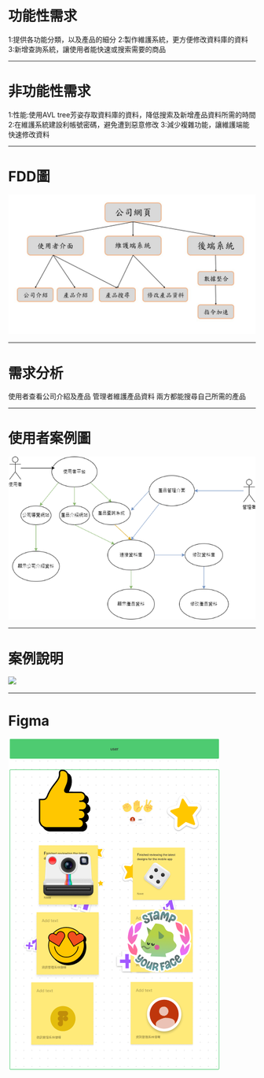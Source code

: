 # 功能性需求
1:提供各功能分類，以及產品的細分
2:製作維護系統，更方便修改資料庫的資料
3:新增查詢系統，讓使用者能快速或搜索需要的商品

---
# 非功能性需求
1:性能:使用AVL tree芳姿存取資料庫的資料，降低搜索及新增產品資料所需的時間
2:在維護系統建設利帳號密碼，避免遭到惡意修改
3:減少複雜功能，讓維護端能快速修改資料

---
# FDD圖
![](FDD.png)

---
# 需求分析
使用者查看公司介紹及產品
管理者維護產品資料
兩方都能搜尋自己所需的產品

---
# 使用者案例圖
![](使用者案例.png)

---
# 案例說明
![](案例說明.png)

---
# Figma
![](Figma.png)
